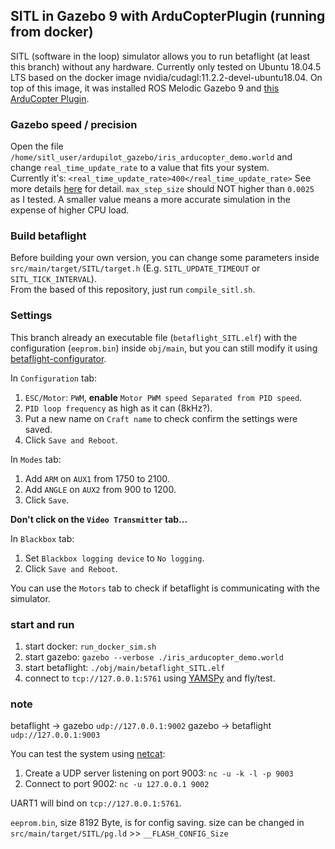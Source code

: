## SITL in Gazebo 9 with ArduCopterPlugin (running from docker)
SITL (software in the loop) simulator allows you to run betaflight (at least this branch) without any hardware.
Currently only tested on Ubuntu 18.04.5 LTS based on the docker image nvidia/cudagl:11.2.2-devel-ubuntu18.04. On top of this image, it was installed ROS Melodic Gazebo 9 and [this ArduCopter Plugin](https://github.com/SwiftGust/ardupilot_gazebo.git).

### Gazebo speed / precision
Open the file `/home/sitl_user/ardupilot_gazebo/iris_arducopter_demo.world` and change `real_time_update_rate` to a value that fits your system.  
Currently it's:  `<real_time_update_rate>400</real_time_update_rate>`
See more details [here](http://gazebosim.org/tutorials?tut=modifying_world&cat=build_world#PhysicsProperties) for detail.
`max_step_size` should NOT higher than `0.0025` as I tested. A smaller value means a more accurate simulation in the expense of higher CPU load.


### Build betaflight
Before building your own version, you can change some parameters inside `src/main/target/SITL/target.h` (E.g. `SITL_UPDATE_TIMEOUT` or `SITL_TICK_INTERVAL`).  
From the based of this repository, just run `compile_sitl.sh`.

### Settings
This branch already an executable file (`betaflight_SITL.elf`) with the configuration (`eeprom.bin`) inside `obj/main`, but you can still modify it using [betaflight-configurator](https://github.com/betaflight/betaflight-configurator/releases).

In `Configuration` tab:
1. `ESC/Motor`: `PWM`, **enable** `Motor PWM speed Separated from PID speed`.
2. `PID loop frequency` as high as it can (8kHz?).
3. Put a new name on `Craft name` to check confirm the settings were saved.
4. Click `Save and Reboot`.

In `Modes` tab:
1. Add `ARM` on `AUX1` from 1750 to 2100.
2. Add `ANGLE` on `AUX2` from 900 to 1200.  
3. Click `Save`.

**Don't click on the `Video Transmitter` tab...**

In `Blackbox` tab:  
1. Set `Blackbox logging device` to `No logging`.  
2. Click `Save and Reboot`.

You can use the `Motors` tab to check if betaflight is communicating with the simulator.

### start and run
1. start docker: `run_docker_sim.sh`
2. start gazebo: `gazebo --verbose ./iris_arducopter_demo.world`
3. start betaflight: `./obj/main/betaflight_SITL.elf`
3. connect to `tcp://127.0.0.1:5761` using [YAMSPy](https://github.com/thecognifly/YAMSPy) and fly/test.

### note
betaflight	->	gazebo	`udp://127.0.0.1:9002`
gazebo	->	betaflight	`udp://127.0.0.1:9003`

You can test the system using [netcat](https://www.digitalocean.com/community/tutorials/how-to-use-netcat-to-establish-and-test-tcp-and-udp-connections):  
1. Create a UDP server listening on port 9003: `nc -u -k -l -p 9003`
2. Connect to port 9002: `nc -u 127.0.0.1 9002`

UART1 will bind on `tcp://127.0.0.1:5761`.

`eeprom.bin`, size 8192 Byte, is for config saving.
size can be changed in `src/main/target/SITL/pg.ld` >> `__FLASH_CONFIG_Size`